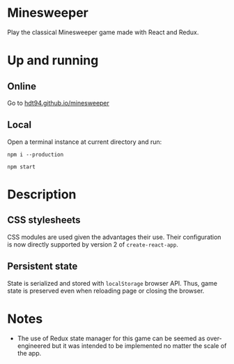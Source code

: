 # Minesweeper
Play the classical Minesweeper game made with React and Redux.

# Up and running
## Online
Go to [hdt94.github.io/minesweeper](https://hdt94.github.io/minesweeper/)

## Local
Open a terminal instance at current directory and run:
```
npm i --production
```
```
npm start
```

# Description

## CSS stylesheets
CSS modules are used given the advantages their use. Their configuration is now directly supported by version 2 of `create-react-app`.

## Persistent state
State is serialized and stored with `localStorage` browser API. Thus, game state is preserved even when reloading page or closing the browser.

# Notes
* The use of Redux state manager for this game can be seemed as over-engineered but it was intended to be implemented no matter the scale of the app.